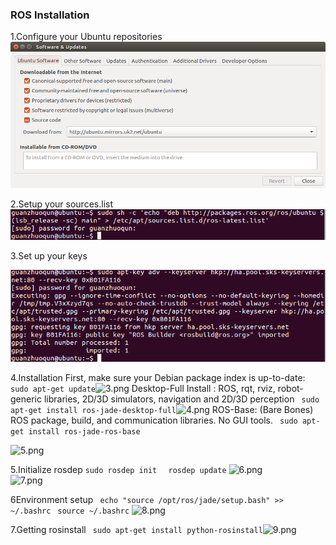 ### ROS Installation 
1.Configure your Ubuntu repositories![sofeware.png](https://github.com/Fuyi-Huang/ES2016_14353091/blob/master/images/ROS/Software%20Sources.png?raw=true)

2.Setup your sources.list![1.png](https://github.com/Fuyi-Huang/ES2016_14353091/blob/master/images/ROS/1.png?raw=true)

3.Set up your keys

![2.png](https://github.com/Fuyi-Huang/ES2016_14353091/blob/master/images/ROS/2.png?raw=true)

4.Installation 
First, make sure your Debian package index is up-to-date: 
 ``` sudo apt-get update ```![3.png](https://github.com/Fuyi-Huang/ES2016_14353091/blob/master/images/ROS/3.png?raw=true)
Desktop-Full Install : ROS, rqt, rviz, robot-generic libraries, 2D/3D simulators, navigation and 2D/3D perception 
 ``` sudo apt-get install ros-jade-desktop-full```![4.png](https://github.com/Fuyi-Huang/ES2016_14353091/blob/master/images/ROS/4.png?raw=true)
ROS-Base: (Bare Bones) ROS package, build, and communication libraries. No GUI tools. ``` sudo apt-get install ros-jade-ros-base```

![5.png](https://github.com/Fuyi-Huang/ES2016_14353091/blob/master/images/ROS/5.png?raw=true)


5.Initialize rosdep
 ``` sudo rosdep init  ``` 
 ``` rosdep update``` ![6.png](https://github.com/Fuyi-Huang/ES2016_14353091/blob/master/images/ROS/6.png?raw=true)  <br/> ![7.png](https://github.com/Fuyi-Huang/ES2016_14353091/blob/master/images/ROS/7.png?raw=true)

6Environment setup
 ``` echo "source /opt/ros/jade/setup.bash" >> ~/.bashrc```
 ``` source ~/.bashrc``` ![8.png](https://github.com/Fuyi-Huang/ES2016_14353091/blob/master/images/ROS/8.png?raw=true)

7.Getting rosinstall
``` sudo apt-get install python-rosinstall```![9.png](https://github.com/Fuyi-Huang/ES2016_14353091/blob/master/images/ROS/9.png?raw=true)
